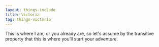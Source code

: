 ```yaml
---
layout: things-include
title: Victoria
tag: things-victoria
---
```

This is where I am, or you already are, so let's assume by the transitive property that this is where you’ll start your adventure.